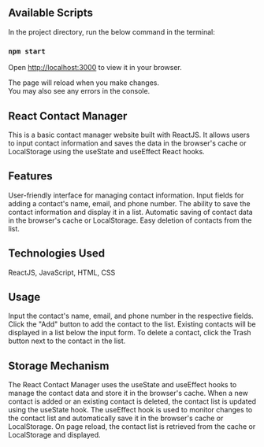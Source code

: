 ## Available Scripts

In the project directory, run the below command in the terminal:
### `npm start`

Open [http://localhost:3000](http://localhost:3000) to view it in your browser.

The page will reload when you make changes.\
You may also see any errors in the console.

## React Contact Manager
This is a basic contact manager website built with ReactJS. It allows users to input contact information and saves the data in the browser's cache or LocalStorage using the useState and useEffect React hooks.

## Features
User-friendly interface for managing contact information.
Input fields for adding a contact's name, email, and phone number.
The ability to save the contact information and display it in a list.
Automatic saving of contact data in the browser's cache or LocalStorage.
Easy deletion of contacts from the list.


## Technologies Used

ReactJS, JavaScript, HTML, CSS

## Usage
Input the contact's name, email, and phone number in the respective fields.
Click the "Add" button to add the contact to the list.
Existing contacts will be displayed in a list below the input form.
To delete a contact, click the Trash button next to the contact in the list.
## Storage Mechanism
The React Contact Manager uses the useState and useEffect hooks to manage the contact data and store it in the browser's cache.
When a new contact is added or an existing contact is deleted, the contact list is updated using the useState hook.
The useEffect hook is used to monitor changes to the contact list and automatically save it in the browser's cache or LocalStorage.
On page reload, the contact list is retrieved from the cache or LocalStorage and displayed.
